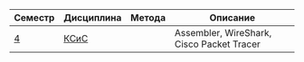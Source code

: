 
| Семестр | Дисциплина | Метода | Описание |
| --- | --- | --- | --- |
| [4](<./4 Семестр>)  | [КСиС](<./4 Семестр/КСиС>) |  | Assembler, WireShark, Cisco Packet Tracer |




